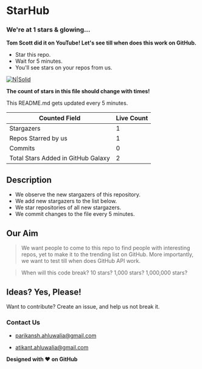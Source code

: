 
# StarHub
### We're at 1 stars & glowing...
**Tom Scott did it on YouTube! Let's see till when does this work on GitHub.**
- Star this repo.
- Wait for 5 minutes.
- You'll see stars on your repos from us.

[![N|Solid](https://cldup.com/dTxpPi9lDf.thumb.png)](https://nodesource.com/products/nsolid)

**The count of stars in this file should change with times!**

This README.md gets updated every 5 minutes.

| Counted Field | Live Count |
| ------ | ------ |
| Stargazers | 1 |
| Repos Starred by us | 1 |
| Commits | 0 |
| Total Stars Added in GitHub Galaxy | 2 |

## Description
- We observe the new stargazers of this repository.
- We add new stargazers to the list  below.
- We star repositories of all new stargazers.
- We commit changes to the file every 5 minutes.

## Our Aim
> We want people to come to this repo
> to find people with interesting repos,
> yet to make it to the trending list on GitHub.
> More importantly, we want to test till when
> does GitHub API work.

> When will this code break?
> 10 stars? 1,000 stars? 1,000,000 stars?

## Ideas? Yes, Please!
Want to contribute?
Create an issue, and help us not break it.

### Contact Us
- parikansh.ahluwalia@gmail.com

- atikant.ahluwalia@gmail.com

**Designed with :heart: on GitHub**
